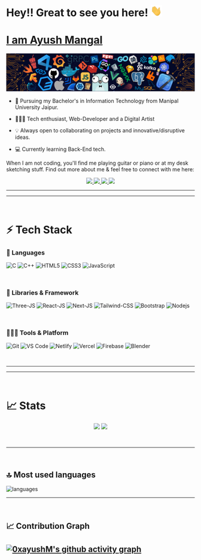 # Hey!! Great to see you here! <img src="src/wave.gif" width="30px" height="30px">


<a href="https://www.ayushmangal.com
"><h1>I am Ayush Mangal</h1></a>
<img src="src/header_.png">

* 📖 Pursuing my Bachelor's in Information Technology from Manipal University Jaipur. 

* 🧑🏻‍💻 Tech enthusiast, Web-Developer and a Digital Artist 

* 💡 Always open to collaborating on projects and innovative/disruptive ideas. 

* 💻 Currently learning Back-End tech.


When I am not coding, you'll find me playing guitar or piano or at my desk sketching stuff. Find out more about me & feel free to connect with me here:

<p align="center">
	<a href="https://www.linkedin.com/in/0xayushM/">
		<img src="https://img.shields.io/badge/LinkedIn-0077B5?style=for-the-badge&logo=linkedin&logoColor=white" />
	</a>
	<a href="https://twitter.com/0xayushM">
		<img src="https://img.shields.io/badge/Twitter-1DA1F2?style=for-the-badge&logo=twitter&logoColor=white" />
	</a>
  <a href="https://www.ayushmangal.com">
		<img src="https://img.shields.io/badge/portfolio-1AA260?style=for-the-badge&logo=About.me&logoColor=white" />
	</a>
  <a href="mailto:mangal.ayush.4982@gmail.com">
		<img src="https://img.shields.io/badge/Gmail-D14836?style=for-the-badge&logo=gmail&logoColor=white" />
	</a>
</p>

<hr>
<hr>
<br>

# ⚡ Tech Stack

### 🚀 Languages

![C](https://img.shields.io/badge/C-00599C?style=for-the-badge&logo=c&logoColor=white)
![C++](https://img.shields.io/badge/C%2B%2B-00599C?style=for-the-badge&logo=c%2B%2B&logoColor=white)
![HTML5](https://img.shields.io/badge/HTML5-E34F26?style=for-the-badge&logo=html5&logoColor=white)
![CSS3](https://img.shields.io/badge/CSS3-1572B6?style=for-the-badge&logo=css3&logoColor=white)
![JavaScript](https://img.shields.io/badge/JavaScript-323330?style=for-the-badge&logo=javascript&logoColor=F7DF1E)

<br>

### 🧩 Libraries & Framework

![Three-JS](https://img.shields.io/badge/Three.Js-cc00ff?style=for-the-badge&logo=threedotjs&logoColor=white)
![React-JS](https://img.shields.io/badge/ReactJs-20232A?style=for-the-badge&logo=react&logoColor=61DAFB)
![Next-JS](https://img.shields.io/badge/Next.Js-00ffff?style=for-the-badge&logo=nextdotjs&logoColor=61DAFB)
![Tailwind-CSS](https://img.shields.io/badge/Tailwind-ff6666?style=for-the-badge&logo=tailwindcss&logoColor=61DAFB)
![Bootstrap](https://img.shields.io/badge/Bootstrap-563D7C?style=for-the-badge&logo=bootstrap&logoColor=white)
![Nodejs](https://img.shields.io/badge/Node.js-339933?style=for-the-badge&logo=nodedotjs&logoColor=white)

<br>

### 🧑🏻‍💻 Tools & Platform

![Git](https://img.shields.io/badge/Git-F05032?style=for-the-badge&logo=git&logoColor=white)
![VS Code](https://img.shields.io/badge/Visual_Studio_Code-0078D4?style=for-the-badge&logo=visual%20studio%20code&logoColor=white)
![Netlify](https://img.shields.io/badge/Netlify-00C7B7?style=for-the-badge&logo=netlify&logoColor=white)
![Vercel](https://img.shields.io/badge/Vercel-000000?style=for-the-badge&logo=vercel&logoColor=white)
![Firebase](https://img.shields.io/badge/Firebase-0099ff?style=for-the-badge&logo=firebase&logoColor=white)
![Blender](https://img.shields.io/badge/Blender-003366?style=for-the-badge&logo=blender&logoColor=white)

<br>
<hr>
<hr>
<br>

# 📈 Stats

<p align="center">
  <img width="48%" src="https://github-readme-stats.vercel.app/api?username=0xayushM&show_icons=true&hide_border=true&theme=radical" />
  <img width="48%" src="https://github-readme-streak-stats.herokuapp.com/?user=0xayushM&hide_border=true&theme=radical" />
</p>
<br>
<hr>
<br>

## 🔝 Most used languages

  <img alt="languages" src="https://github-readme-stats.vercel.app/api/top-langs/?username=0xayushM&layout=compact&hide_border=true&theme=radical" />

<br>
<hr>
<br>

## 📈 Contribution Graph

[![0xayushM's github activity graph](https://github-readme-activity-graph.vercel.app/graph?username=0xayushM&theme=react-dark)](https://github.com/0xayushM/github-readme-activity-graph)
---
